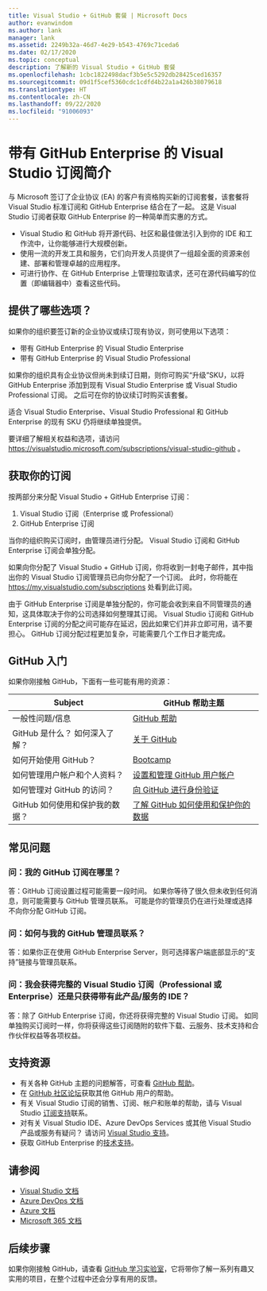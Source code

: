 ```yaml
---
title: Visual Studio + GitHub 套餐 | Microsoft Docs
author: evanwindom
ms.author: lank
manager: lank
ms.assetid: 2249b32a-46d7-4e29-b543-4769c71ceda6
ms.date: 02/17/2020
ms.topic: conceptual
description: 了解新的 Visual Studio + GitHub 套餐
ms.openlocfilehash: 1cbc1822498dacf3b5e5c5292db28425ced16357
ms.sourcegitcommit: 09d1f5cef5360cdc1cdfd4b22a1a426b38079618
ms.translationtype: HT
ms.contentlocale: zh-CN
ms.lasthandoff: 09/22/2020
ms.locfileid: "91006093"
---
```

# <a name="introducing-visual-studio-subscriptions-with-github-enterprise"></a>带有 GitHub Enterprise 的 Visual Studio 订阅简介  

与 Microsoft 签订了企业协议 (EA) 的客户有资格购买新的订阅套餐，该套餐将 Visual Studio 标准订阅和 GitHub Enterprise 结合在了一起。 这是 Visual Studio 订阅者获取 GitHub Enterprise 的一种简单而实惠的方式。 

- Visual Studio 和 GitHub 将开源代码、社区和最佳做法引入到你的 IDE 和工作流中，让你能够进行大规模创新。
- 使用一流的开发工具和服务，它们向开发人员提供了一组超全面的资源来创建、部署和管理卓越的应用程序。 
- 可进行协作、在 GitHub Enterprise 上管理拉取请求，还可在源代码编写的位置（即编辑器中）查看这些代码。 

## <a name="whats-available"></a>提供了哪些选项？ 

如果你的组织要签订新的企业协议或续订现有协议，则可使用以下选项：

- 带有 GitHub Enterprise 的 Visual Studio Enterprise
- 带有 GitHub Enterprise 的 Visual Studio Professional

如果你的组织具有企业协议但尚未到续订日期，则你可购买“升级”SKU，以将 GitHub Enterprise 添加到现有 Visual Studio Enterprise 或 Visual Studio Professional 订阅。 之后可在你的协议续订时购买该套餐。

适合 Visual Studio Enterprise、Visual Studio Professional 和 GitHub Enterprise 的现有 SKU 仍将继续单独提供。 

要详细了解相关权益和选项，请访问 https://visualstudio.microsoft.com/subscriptions/visual-studio-github 。 

## <a name="getting-your-subscriptions"></a>获取你的订阅

按两部分来分配 Visual Studio + GitHub Enterprise 订阅：
1. Visual Studio 订阅（Enterprise 或 Professional）
2. GitHub Enterprise 订阅

当你的组织购买订阅时，由管理员进行分配。 Visual Studio 订阅和 GitHub Enterprise 订阅会单独分配。  

如果向你分配了 Visual Studio + GitHub 订阅，你将收到一封电子邮件，其中指出你的 Visual Studio 订阅管理员已向你分配了一个订阅。  此时，你将能在 https://my.visualstudio.com/subscriptions 处看到此订阅。  

由于 GitHub Enterprise 订阅是单独分配的，你可能会收到来自不同管理员的通知，这具体取决于你的公司选择如何整理其订阅。  Visual Studio 订阅和 GitHub Enterprise 订阅的分配之间可能存在延迟，因此如果它们并非立即可用，请不要担心。  GitHub 订阅分配过程更加复杂，可能需要几个工作日才能完成。  

## <a name="getting-started-with-github"></a>GitHub 入门

如果你刚接触 GitHub，下面有一些可能有用的资源：

| Subject                                  | GitHub 帮助主题                                     |
|------------------------------------------|-------------------------------------------------------|
| 一般性问题/信息          | [GitHub 帮助](https://help.github.com/en)             |
| GitHub 是什么？  如何深入了解？  | [关于 GitHub](https://help.github.com/en/categories/about-github)                                       |
| 如何开始使用 GitHub？     | [Bootcamp](https://help.github.com/en/categories/bootcamp)                                              |
| 如何管理用户帐户和个人资料？       | [设置和管理 GitHub 用户帐户](https://help.github.com/en/categories/setting-up-and-managing-your-github-user-account)    |
| 如何管理对 GitHub 的访问？   | [向 GitHub 进行身份验证](https://help.github.com/en/categories/authenticating-to-github)                           |
| GitHub 如何使用和保护我的数据？ | [了解 GitHub 如何使用和保护你的数据](https://help.github.com/en/categories/understanding-how-github-uses-and-protects-your-data)|

## <a name="frequently-asked-questions"></a>常见问题

### <a name="q--where-is-my-github-subscription"></a>问：我的 GitHub 订阅在哪里？
答：GitHub 订阅设置过程可能需要一段时间。  如果你等待了很久但未收到任何消息，则可能需要与 GitHub 管理员联系。  可能是你的管理员仍在进行处理或选择不向你分配 GitHub 订阅。 

### <a name="q--how-do-i-reach-my-github-administrator"></a>问：如何与我的 GitHub 管理员联系？
答：如果你正在使用 GitHub Enterprise Server，则可选择客户端底部显示的“支持”链接与管理员联系。

### <a name="q-do-i-get-the-full-visual-studio-subscription-professional-or-enterprise-or-do-i-just-get-the-ide-with-this-offering"></a>问：我会获得完整的 Visual Studio 订阅（Professional 或 Enterprise）还是只获得带有此产品/服务的 IDE？
答：除了 GitHub Enterprise 订阅，你还将获得完整的 Visual Studio 订阅。  如同单独购买订阅时一样，你将获得这些订阅随附的软件下载、云服务、技术支持和合作伙伴权益等各项权益。

## <a name="support-resources"></a>支持资源
- 有关各种 GitHub 主题的问题解答，可查看 [GitHub 帮助](https://help.github.com/en)。
- 在 [GitHub 社区论坛](https://github.community/)获取其他 GitHub 用户的帮助。
- 有关 Visual Studio 订阅的销售、订阅、帐户和账单的帮助，请与 Visual Studio [订阅支持](https://visualstudio.microsoft.com/subscriptions/support/)联系。
- 对有关 Visual Studio IDE、Azure DevOps Services 或其他 Visual Studio 产品或服务有疑问？  请访问 [Visual Studio 支持](https://visualstudio.microsoft.com/support/)。
- 获取 GitHub Enterprise 的[技术支持](https://support.microsoft.com/en-us/supportforbusiness/productselection?sapId=b77fe80f-5417-80bd-4b2a-275cf0018c24)。   

## <a name="see-also"></a>请参阅
- [Visual Studio 文档](/visualstudio/)
- [Azure DevOps 文档](/azure/devops/)
- [Azure 文档](/azure/)
- [Microsoft 365 文档](/microsoft-365/)

## <a name="next-steps"></a>后续步骤
如果你刚接触 GitHub，请查看 [GitHub 学习实验室](https://lab.github.com/)，它将带你了解一系列有趣又实用的项目，在整个过程中还会分享有用的反馈。
